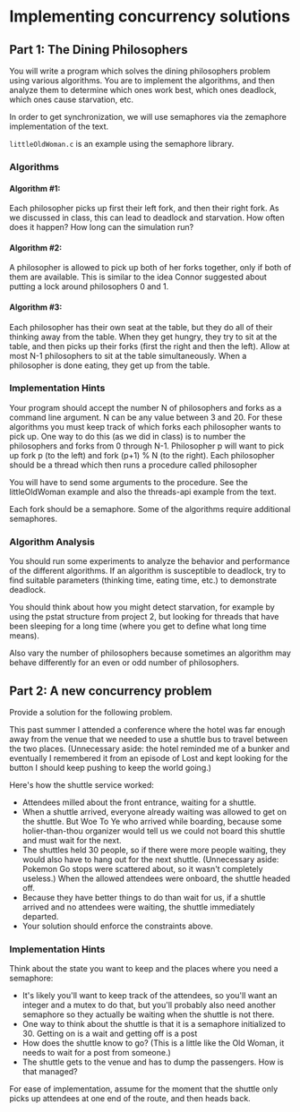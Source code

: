 # Implementing concurrency solutions

## Part 1:  The Dining Philosophers
You will write a program which solves the dining philosophers problem using various algorithms.  You are to implement the algorithms, and then analyze them to determine which ones work best, which ones deadlock, which ones cause starvation, etc.

In order to get synchronization, we will use semaphores via the zemaphore implementation of the text.  

`littleOldWoman.c` is an example using the semaphore library.

### Algorithms
#### Algorithm #1:
Each philosopher picks up first their left fork, and then their right fork. As we discussed in class, this can lead to deadlock and starvation. How often does it happen? How long can the simulation run?

#### Algorithm #2:
A philosopher is allowed to pick up both of her forks together, only if both of them are available. This is similar to the idea Connor suggested about putting a lock around philosophers 0 and 1.

#### Algorithm #3:
Each philosopher has their own seat at the table, but they do all of their thinking away from the table.  When they get hungry, they try to sit at the table, and then picks up their forks (first the right and then the left).  Allow at most N-1 philosophers to sit at the table simultaneously.  When a philosopher is done eating, they get up from the table.

### Implementation Hints
Your program should accept the number N of philosophers and forks as a command line argument.  N can be any value between 3 and 20.  For these algorithms you must keep track of which forks each philosopher wants to pick up.  One way to do this (as we did in class) is to number the philosophers and forks from 0 through N-1.  Philosopher p will want to pick up fork p (to the left) and fork (p+1) % N (to the right).  Each philosopher should be a thread which then runs a procedure called philosopher

You will have to send some arguments to the procedure. See the littleOldWoman example and also the threads-api example from the text.

Each fork should be a semaphore.  Some of the algorithms require additional semaphores.

### Algorithm Analysis
You should run some experiments to analyze the behavior and performance of the different algorithms.  If an algorithm is susceptible to deadlock, try to find suitable parameters (thinking time, eating time, etc.) to demonstrate deadlock.  

You should think about how you might detect starvation, for example by using the pstat structure from project 2, but looking for threads that have been sleeping for a long time (where you get to define what long time means).

Also vary the number of philosophers because sometimes an algorithm may behave differently for an even or odd number of philosophers.

## Part 2: A new concurrency problem
Provide a solution for the following problem.

This past summer I attended a conference where the hotel was far enough away from the venue that we needed to use a shuttle bus to travel between the two places. (Unnecessary aside: the hotel reminded me of a bunker and eventually I remembered it from an episode of Lost and kept looking for the button I should keep pushing to keep the world going.)

Here's how the shuttle service worked:

- Attendees milled about the front entrance, waiting for a shuttle.
- When a shuttle arrived, everyone already waiting was allowed to get on the shuttle. But Woe To Ye who arrived while boarding, because some holier-than-thou organizer would tell us we could not board this shuttle and must wait for the next.
- The shuttles held 30 people, so if there were more people waiting, they would also have to hang out for the next shuttle. (Unnecessary aside: Pokemon Go stops were scattered about, so it wasn't completely useless.)
When the allowed attendees were onboard, the shuttle headed off.
- Because they have better things to do than wait for us, if a shuttle arrived and no attendees were waiting, the shuttle immediately departed.
- Your solution should enforce the constraints above.

### Implementation Hints
Think about the state you want to keep and the places where you need a semaphore:

- It's likely you'll want to keep track of the attendees, so you'll want an integer and a mutex to do that, but you'll probably also need another semaphore so they actually be waiting when the shuttle is not there.
- One way to think about the shuttle is that it is a semaphore initialized to 30. Getting on is a wait and getting off is a post
- How does the shuttle know to go? (This is a little like the Old Woman, it needs to wait for a post from someone.)
- The shuttle gets to the venue and has to dump the passengers. How is that managed?

For ease of implementation, assume for the moment that the shuttle only picks up attendees at one end of the route, and then heads back.

